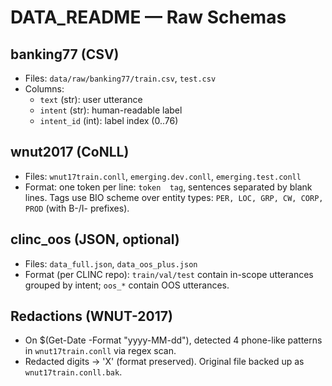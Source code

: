 # DATA_README — Raw Schemas

## banking77 (CSV)
- Files: `data/raw/banking77/train.csv`, `test.csv`
- Columns:
  - `text` (str): user utterance
  - `intent` (str): human-readable label
  - `intent_id` (int): label index (0..76)

## wnut2017 (CoNLL)
- Files: `wnut17train.conll`, `emerging.dev.conll`, `emerging.test.conll`
- Format: one token per line: `token  tag`, sentences separated by blank lines. Tags use BIO scheme over entity types:
  `PER, LOC, GRP, CW, CORP, PROD` (with B-/I- prefixes).

## clinc_oos (JSON, optional)
- Files: `data_full.json`, `data_oos_plus.json`
- Format (per CLINC repo): `train/val/test` contain in-scope utterances grouped by intent; `oos_*` contain OOS utterances.

## Redactions (WNUT-2017)
- On $(Get-Date -Format "yyyy-MM-dd"), detected 4 phone-like patterns in `wnut17train.conll` via regex scan.
- Redacted digits → 'X' (format preserved). Original file backed up as `wnut17train.conll.bak`.

